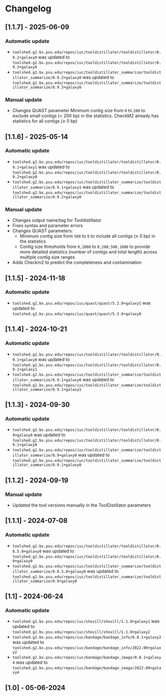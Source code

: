 # Changelog

## [1.1.7] - 2025-06-09

### Automatic update
- `toolshed.g2.bx.psu.edu/repos/iuc/tooldistillator/tooldistillator/0.9.2+galaxy0` was updated to `toolshed.g2.bx.psu.edu/repos/iuc/tooldistillator/tooldistillator/0.9.3+galaxy0`
- `toolshed.g2.bx.psu.edu/repos/iuc/tooldistillator_summarize/tooldistillator_summarize/0.9.2+galaxy0` was updated to `toolshed.g2.bx.psu.edu/repos/iuc/tooldistillator_summarize/tooldistillator_summarize/0.9.3+galaxy0`

### Manual update
- Changes QUAST parameter Minimum contig size from `0` to `200` to exclude small contigs (< 200 bp) in the statistics. CheckM2 already has statistics for all contigs (≥ 0 bp)

## [1.1.6] - 2025-05-14

### Automatic update
- `toolshed.g2.bx.psu.edu/repos/iuc/tooldistillator/tooldistillator/0.9.1+galaxy1` was updated to `toolshed.g2.bx.psu.edu/repos/iuc/tooldistillator/tooldistillator/0.9.2+galaxy0`
- `toolshed.g2.bx.psu.edu/repos/iuc/tooldistillator_summarize/tooldistillator_summarize/0.9.1+galaxy1` was updated to `toolshed.g2.bx.psu.edu/repos/iuc/tooldistillator_summarize/tooldistillator_summarize/0.9.2+galaxy0`

### Manual update
- Changes output name/tag for Tooldistillator
- Fixes syntax and parameter errors
- Changes QUAST parameters: 
   - Minimum contig size from `500` to `0` to include all contigs (≥ 0 bp) in the statistics
   - Contig size thresholds from `0,1000` to `0,200,500,1000` to provide more detailed statistics (number of contigs and total length) across multiple contig size ranges
- Adds Checkm2 to predict the completeness and contamination


## [1.1.5] - 2024-11-18

### Automatic update
- `toolshed.g2.bx.psu.edu/repos/iuc/quast/quast/5.2.0+galaxy1` was updated to `toolshed.g2.bx.psu.edu/repos/iuc/quast/quast/5.3.0+galaxy0`

## [1.1.4] - 2024-10-21

### Automatic update
- `toolshed.g2.bx.psu.edu/repos/iuc/tooldistillator/tooldistillator/0.9.1+galaxy0` was updated to `toolshed.g2.bx.psu.edu/repos/iuc/tooldistillator/tooldistillator/0.9.1+galaxy1`
- `toolshed.g2.bx.psu.edu/repos/iuc/tooldistillator_summarize/tooldistillator_summarize/0.9.1+galaxy0` was updated to `toolshed.g2.bx.psu.edu/repos/iuc/tooldistillator_summarize/tooldistillator_summarize/0.9.1+galaxy1`

## [1.1.3] - 2024-09-30

### Automatic update
- `toolshed.g2.bx.psu.edu/repos/iuc/tooldistillator/tooldistillator/0.9+galaxy0` was updated to `toolshed.g2.bx.psu.edu/repos/iuc/tooldistillator/tooldistillator/0.9.1+galaxy0`
- `toolshed.g2.bx.psu.edu/repos/iuc/tooldistillator_summarize/tooldistillator_summarize/0.9+galaxy0` was updated to `toolshed.g2.bx.psu.edu/repos/iuc/tooldistillator_summarize/tooldistillator_summarize/0.9.1+galaxy0`

## [1.1.2] - 2024-09-19

### Manual update

- Updated the tool versions manually in the ToolDistillator parameters

## [1.1.1] - 2024-07-08

### Automatic update
- `toolshed.g2.bx.psu.edu/repos/iuc/tooldistillator/tooldistillator/0.8.5.0+galaxy0` was updated to `toolshed.g2.bx.psu.edu/repos/iuc/tooldistillator/tooldistillator/0.9+galaxy0`
- `toolshed.g2.bx.psu.edu/repos/iuc/tooldistillator_summarize/tooldistillator_summarize/0.8.5.0+galaxy0` was updated to `toolshed.g2.bx.psu.edu/repos/iuc/tooldistillator_summarize/tooldistillator_summarize/0.9+galaxy0`

## [1.1] - 2024-06-24

### Automatic update
- `toolshed.g2.bx.psu.edu/repos/iuc/shovill/shovill/1.1.0+galaxy1` was updated to `toolshed.g2.bx.psu.edu/repos/iuc/shovill/shovill/1.1.0+galaxy2`
- `toolshed.g2.bx.psu.edu/repos/iuc/bandage/bandage_info/0.8.1+galaxy2` was updated to `toolshed.g2.bx.psu.edu/repos/iuc/bandage/bandage_info/2022.09+galaxy2`
- `toolshed.g2.bx.psu.edu/repos/iuc/bandage/bandage_image/0.8.1+galaxy4` was updated to `toolshed.g2.bx.psu.edu/repos/iuc/bandage/bandage_image/2022.09+galaxy4`

## [1.0] - 05-06-2024

